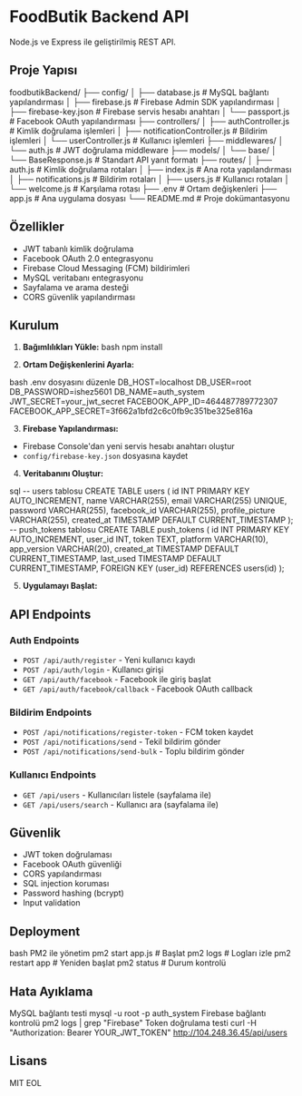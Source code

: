 # FoodButik Backend API

Node.js ve Express ile geliştirilmiş REST API.

## Proje Yapısı

foodbutikBackend/
├── config/
│ ├── database.js # MySQL bağlantı yapılandırması
│ ├── firebase.js # Firebase Admin SDK yapılandırması
│ ├── firebase-key.json # Firebase servis hesabı anahtarı
│ └── passport.js # Facebook OAuth yapılandırması
├── controllers/
│ ├── authController.js # Kimlik doğrulama işlemleri
│ ├── notificationController.js # Bildirim işlemleri
│ └── userController.js # Kullanıcı işlemleri
├── middlewares/
│ └── auth.js # JWT doğrulama middleware
├── models/
│ └── base/
│ └── BaseResponse.js # Standart API yanıt formatı
├── routes/
│ ├── auth.js # Kimlik doğrulama rotaları
│ ├── index.js # Ana rota yapılandırması
│ ├── notifications.js # Bildirim rotaları
│ ├── users.js # Kullanıcı rotaları
│ └── welcome.js # Karşılama rotası
├── .env # Ortam değişkenleri
├── app.js # Ana uygulama dosyası
└── README.md # Proje dokümantasyonu

## Özellikler

- JWT tabanlı kimlik doğrulama
- Facebook OAuth 2.0 entegrasyonu
- Firebase Cloud Messaging (FCM) bildirimleri
- MySQL veritabanı entegrasyonu
- Sayfalama ve arama desteği
- CORS güvenlik yapılandırması

## Kurulum

1. **Bağımlılıkları Yükle:**
bash
npm install


2. **Ortam Değişkenlerini Ayarla:**

bash
.env dosyasını düzenle
DB_HOST=localhost
DB_USER=root
DB_PASSWORD=ishez5601
DB_NAME=auth_system
JWT_SECRET=your_jwt_secret
FACEBOOK_APP_ID=464487789772307
FACEBOOK_APP_SECRET=3f662a1bfd2c6c0fb9c351be325e816a


3. **Firebase Yapılandırması:**
- Firebase Console'dan yeni servis hesabı anahtarı oluştur
- `config/firebase-key.json` dosyasına kaydet

4. **Veritabanını Oluştur:**

sql
-- users tablosu
CREATE TABLE users (
id INT PRIMARY KEY AUTO_INCREMENT,
name VARCHAR(255),
email VARCHAR(255) UNIQUE,
password VARCHAR(255),
facebook_id VARCHAR(255),
profile_picture VARCHAR(255),
created_at TIMESTAMP DEFAULT CURRENT_TIMESTAMP
);
-- push_tokens tablosu
CREATE TABLE push_tokens (
id INT PRIMARY KEY AUTO_INCREMENT,
user_id INT,
token TEXT,
platform VARCHAR(10),
app_version VARCHAR(20),
created_at TIMESTAMP DEFAULT CURRENT_TIMESTAMP,
last_used TIMESTAMP DEFAULT CURRENT_TIMESTAMP,
FOREIGN KEY (user_id) REFERENCES users(id)
);


5. **Uygulamayı Başlat:**


## API Endpoints

### Auth Endpoints
- `POST /api/auth/register` - Yeni kullanıcı kaydı
- `POST /api/auth/login` - Kullanıcı girişi
- `GET /api/auth/facebook` - Facebook ile giriş başlat
- `GET /api/auth/facebook/callback` - Facebook OAuth callback

### Bildirim Endpoints
- `POST /api/notifications/register-token` - FCM token kaydet
- `POST /api/notifications/send` - Tekil bildirim gönder
- `POST /api/notifications/send-bulk` - Toplu bildirim gönder

### Kullanıcı Endpoints
- `GET /api/users` - Kullanıcıları listele (sayfalama ile)
- `GET /api/users/search` - Kullanıcı ara (sayfalama ile)

## Güvenlik

- JWT token doğrulaması
- Facebook OAuth güvenliği
- CORS yapılandırması
- SQL injection koruması
- Password hashing (bcrypt)
- Input validation

## Deployment

bash
PM2 ile yönetim
pm2 start app.js # Başlat
pm2 logs # Logları izle
pm2 restart app # Yeniden başlat
pm2 status # Durum kontrolü

## Hata Ayıklama

MySQL bağlantı testi
mysql -u root -p auth_system
Firebase bağlantı kontrolü
pm2 logs | grep "Firebase"
Token doğrulama testi
curl -H "Authorization: Bearer YOUR_JWT_TOKEN" http://104.248.36.45/api/users

## Lisans

MIT
EOL



